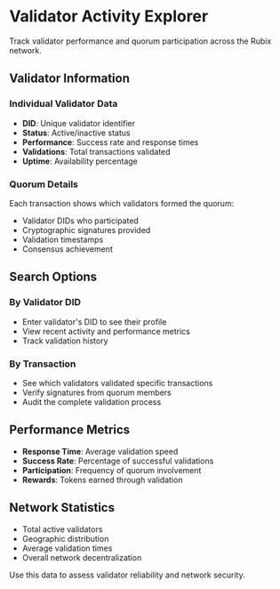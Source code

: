 # Validator Activity Explorer

Track validator performance and quorum participation across the Rubix network.

## Validator Information

### Individual Validator Data
- **DID**: Unique validator identifier
- **Status**: Active/inactive status
- **Performance**: Success rate and response times
- **Validations**: Total transactions validated
- **Uptime**: Availability percentage

### Quorum Details
Each transaction shows which validators formed the quorum:
- Validator DIDs who participated
- Cryptographic signatures provided
- Validation timestamps
- Consensus achievement

## Search Options

### By Validator DID
- Enter validator's DID to see their profile
- View recent activity and performance metrics
- Track validation history

### By Transaction
- See which validators validated specific transactions
- Verify signatures from quorum members
- Audit the complete validation process

## Performance Metrics

- **Response Time**: Average validation speed
- **Success Rate**: Percentage of successful validations
- **Participation**: Frequency of quorum involvement
- **Rewards**: Tokens earned through validation

## Network Statistics

- Total active validators
- Geographic distribution
- Average validation times
- Overall network decentralization

Use this data to assess validator reliability and network security.